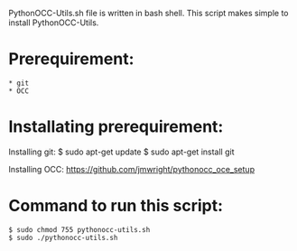 PythonOCC-Utils.sh file is written in bash shell. This script makes simple to install PythonOCC-Utils.

# Prerequirement:
    * git 
    * OCC
   
# Installating prerequirement:
   Installing git:
      $ sudo apt-get update
      $ sudo apt-get install git
    
   Installing OCC:
      https://github.com/jmwright/pythonocc_oce_setup

# Command to run this script:
    $ sudo chmod 755 pythonocc-utils.sh
    $ sudo ./pythonocc-utils.sh
